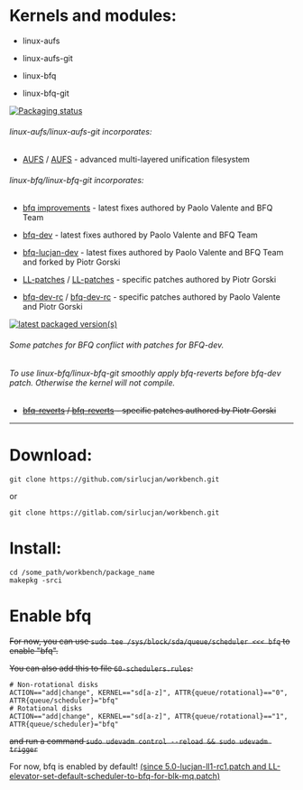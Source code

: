# Kernels and modules:

- linux-aufs

- linux-aufs-git

- linux-bfq
 
- linux-bfq-git

[![Packaging status](https://repology.org/badge/vertical-allrepos/linux-bfq.svg)](https://repology.org/project/linux-bfq/versions)

###### linux-aufs/linux-aufs-git incorporates:

* [AUFS](https://github.com/sfjro/aufs5-standalone/tree/aufs5.3) / [AUFS](http://aufs.sourceforge.net) - advanced multi-layered unification filesystem

###### linux-bfq/linux-bfq-git incorporates:

* [bfq improvements](https://groups.google.com/forum/#!forum/bfq-iosched) - latest fixes authored by Paolo Valente and BFQ Team

* [bfq-dev](https://github.com/Algodev-github/bfq-mq/tree/dev-bfq-on-5.4) - latest fixes authored by Paolo Valente and BFQ Team

* [bfq-lucjan-dev](https://github.com/sirlucjan/bfq-mq-lucjan/tree/dev-bfq-on-5.4-lucjan) - latest fixes authored by Paolo Valente and BFQ Team and forked by Piotr Gorski

* [LL-patches](https://github.com/sirlucjan/kernel-patches/tree/master/5.5-rc/ll-patches) / [LL-patches](https://gitlab.com/sirlucjan/kernel-patches/tree/master/5.5-rc/ll-patches) - specific patches authored by Piotr Gorski

* [bfq-dev-rc](https://github.com/sirlucjan/kernel-patches/tree/master/5.5-rc/bfq-dev-lucjan-sep) / [bfq-dev-rc](https://gitlab.com/sirlucjan/kernel-patches/tree/master/5.5-rc/bfq-dev-lucjan-sep) - specific patches authored by Paolo Valente and Piotr Gorski

[![latest packaged version(s)](https://repology.org/badge/latest-versions/linux-bfq.svg)](https://repology.org/project/linux-bfq/versions)

###### Some patches for BFQ conflict with patches for BFQ-dev.

###### To use linux-bfq/linux-bfq-git smoothly apply bfq-reverts before bfq-dev patch. Otherwise the kernel will not compile.

* ~~[bfq-reverts](https://github.com/sirlucjan/kernel-patches/tree/master/5.4/bfq-reverts-sep) / [bfq-reverts](https://gitlab.com/sirlucjan/kernel-patches/tree/master/5.4/bfq-reverts-sep) - specific patches authored by Piotr Gorski~~


***

# Download:

```
git clone https://github.com/sirlucjan/workbench.git

```
or

```
git clone https://gitlab.com/sirlucjan/workbench.git

```

# Install:

```
cd /some_path/workbench/package_name
makepkg -srci

```

# Enable bfq

~~For now, you can use `sudo tee /sys/block/sda/queue/scheduler <<< bfq` to enable "bfq".~~

~~You can also add this to file `60-schedulers.rules`:~~

```
# Non-rotational disks
ACTION=="add|change", KERNEL=="sd[a-z]", ATTR{queue/rotational}=="0", ATTR{queue/scheduler}="bfq"
# Rotational disks
ACTION=="add|change", KERNEL=="sd[a-z]", ATTR{queue/rotational}=="1", ATTR{queue/scheduler}="bfq"
```

~~and run a command `sudo udevadm control --reload && sudo udevadm trigger`~~

For now, bfq is enabled by default! [(since 5.0-lucjan-ll1-rc1.patch and LL-elevator-set-default-scheduler-to-bfq-for-blk-mq.patch)](https://github.com/sirlucjan/kernel-patches/blob/master/5.0/ll-patches/0002-LL-elevator-set-default-scheduler-to-bfq-for-blk-mq.patch)
